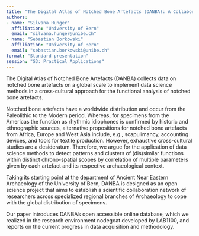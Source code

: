 ```yaml
---
title: "The Digital Atlas of Notched Bone Artefacts (DANBA): A Collaborative Open Science Database"
authors:
- name: "Silvana Hunger"
  affiliation: "University of Bern"
  email: "silvana.hunger@unibe.ch"
- name: "Sebastian Borkowski"
  affiliation: "University of Bern"
  email: "sebastian.borkowski@unibe.ch"
format: "Standard presentation"
session: "S3: Practical Applications"
---
```


The Digital Atlas of Notched Bone Artefacts (DANBA) collects data on notched bone artefacts on a global scale to implement data science methods in a cross-cultural approach for the functional analysis of notched bone artefacts.

Notched bone artefacts have a worldwide distribution and occur from the Paleolithic to the Modern period. Whereas, for specimens from the Americas the function as rhythmic idiophones is confirmed by historic and ethnographic sources, alternative propositions for notched bone artefacts from Africa, Europe and West Asia include, e.g., scapulimancy, accounting devices, and tools for textile production. However, exhaustive cross-cultural studies are a desideratum. Therefore, we argue for the application of data science methods to detect patterns and clusters of (dis)similar functions within distinct chrono-spatial scopes by correlation of multiple parameters given by each artefact and its respective archaeological context.

Taking its starting point at the department of Ancient Near Eastern Archaeology of the University of Bern, DANBA is designed as an open science project that aims to establish a scientific collaboration network of researchers across specialized regional branches of Archaeology to cope with the global distribution of specimens.

Our paper introduces DANBA’s open accessible online database, which we realized in the research environment nodegoat developed by LAB1100, and reports on the current progress in data acquisition and methodology.
